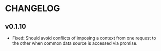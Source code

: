 # CHANGELOG
## v0.1.10
* Fixed: Should avoid conflicts of imposing a context from one request to the other when common data source is accessed via promise.
